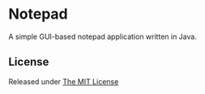 # Notepad

A simple GUI-based notepad application written in Java.

## License

Released under [The MIT License](https://github.com/pratinav/notepad/blob/master/LICENSE)
